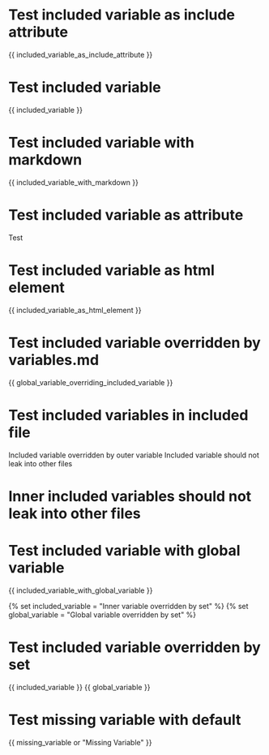 
# Test included variable as include attribute
{{ included_variable_as_include_attribute }}

# Test included variable
{{ included_variable }}

# Test included variable with markdown
{{ included_variable_with_markdown }}

# Test included variable as attribute
<p style="{{ included_variable_as_attribute }}">Test</p>

# Test included variable as html element
{{ included_variable_as_html_element }}

# Test included variable overridden by variables.md
{{ global_variable_overriding_included_variable }}

# Test included variables in included file
<include src="testIncludeVariablesIncludedFile.md">
  <span id="included_variable_inner_overridden">Included variable overridden by outer variable</span>
  <span id="included_variable_should_not_leak_inner">Included variable should not leak into other files</span>
</include>

# Inner included variables should not leak into other files
<include src="testIncludeVariableLeakInner.md" />

# Test included variable with global variable
{{ included_variable_with_global_variable }}

{% set included_variable = "Inner variable overridden by set" %}
{% set global_variable = "Global variable overridden by set" %}

# Test included variable overridden by set
{{ included_variable }}
{{ global_variable }}

# Test missing variable with default
{{ missing_variable or "Missing Variable" }}
